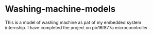 # Washing-machine-models
 This is a model of washing machine as pat of my embedded system internship. I have completed the project on pic16f877a microconntroller
